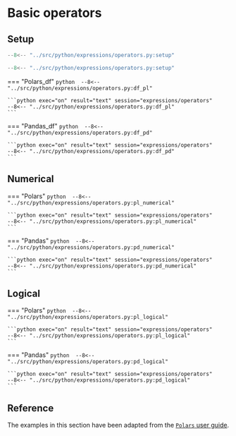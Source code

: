 # Basic operators

## Setup
```python 
--8<-- "../src/python/expressions/operators.py:setup"
```

```python exec="on" session="expressions/operators"
--8<-- "../src/python/expressions/operators.py:setup"
```

=== "Polars_df"
    ```python 
    --8<-- "../src/python/expressions/operators.py:df_pl"
    ```

    ```python exec="on" result="text" session="expressions/operators"
    --8<-- "../src/python/expressions/operators.py:df_pl"
    ```

=== "Pandas_df"
    ```python 
    --8<-- "../src/python/expressions/operators.py:df_pd"
    ```

    ```python exec="on" result="text" session="expressions/operators"
    --8<-- "../src/python/expressions/operators.py:df_pd"
    ```

## Numerical

=== "Polars"
    ```python 
    --8<-- "../src/python/expressions/operators.py:pl_numerical"
    ```

    ```python exec="on" result="text" session="expressions/operators"
    --8<-- "../src/python/expressions/operators.py:pl_numerical"
    ```

=== "Pandas"
    ```python 
    --8<-- "../src/python/expressions/operators.py:pd_numerical"
    ```

    ```python exec="on" result="text" session="expressions/operators"
    --8<-- "../src/python/expressions/operators.py:pd_numerical"
    ```

## Logical

=== "Polars"
    ```python 
    --8<-- "../src/python/expressions/operators.py:pl_logical"
    ```

    ```python exec="on" result="text" session="expressions/operators"
    --8<-- "../src/python/expressions/operators.py:pl_logical"
    ```

=== "Pandas"
    ```python 
    --8<-- "../src/python/expressions/operators.py:pd_logical"
    ```

    ```python exec="on" result="text" session="expressions/operators"
    --8<-- "../src/python/expressions/operators.py:pd_logical"
    ```

## Reference
The examples in this section have been adapted from the [`Polars` user guide](https://pola-rs.github.io/polars/user-guide/expressions/operators/).
